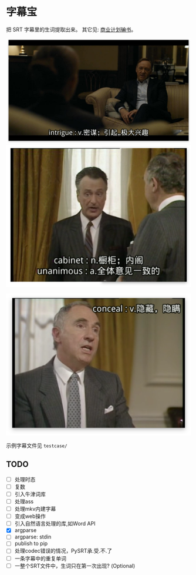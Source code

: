 # 字幕宝

把 SRT 字幕里的生词提取出来。 其它见: [商业计划<del>输</del>书](http://scateu.me/2017/01/13/subtitles-cet4.html)。


![DEMO: House of Cards](https://github.com/scateu/zimubao/raw/master/snapshots/House.of.Cards.S01E01.jpg)
![DEMO: Yes Prime Minister](https://github.com/scateu/zimubao/raw/master/snapshots/Yes.Prime.Minister.S02E08.png)

![DEMO: Yes Prime Minister](https://github.com/scateu/zimubao/raw/master/snapshots/Yes.Prime.Minister.S02E08-2.png)

示例字幕文件见 `testcase/`

## TODO

 - [ ] 处理时态 
 - [ ] 复数
 - [ ] 引入牛津词库
 - [ ] 处理ass
 - [ ] 处理mkv内建字幕
 - [ ] 变成web操作
 - [ ] 引入自然语言处理的库,如Word API
 - [X] argparse
 - [ ] argparse: stdin
 - [ ] publish to pip
 - [ ] 处理codec错误的情况，PySRT承.受.不.了
 - [ ] 一条字幕中的重复单词
 - [ ] 一整个SRT文件中，生词只在第一次出现? (Optional)
